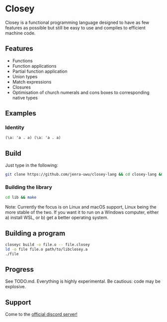 # Closey
Closey is a functional programming language designed to have as few features as possible but still be easy to use and compiles to efficient machine code.

## Features
- Functions
- Function applications
- Partial function application
- Union types
- Match expressions
- Closures
- Optimisation of church numerals and cons boxes to corresponding native types

## Examples
### Identity
```ocaml
(\a: 'a . a) (\a: 'a . a)
```

## Build
Just type in the following:
```bash
git clone https://github.com/jenra-uwu/closey-lang && cd closey-lang && cargo build
```

### Building the library
```bash
cd lib && make
```

Note: Currently the focus is on Linux and macOS support, Linux being the more stable of the two. If you want it to run on a Windows computer, either a) install WSL, or b) get a better operating system.

## Building a program
```bash
closeyc build -o file.o -- file.closey
ld -o file file.o path/to/libclosey.a
./file
```

## Progress
See TODO.md. Everything is highly experimental. Be cautious: code may be explosive.

## Support
Come to the [official discord server!](https://discord.gg/Gxfr6JDecv)

